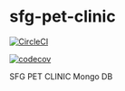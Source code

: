 # sfg-pet-clinic
[![CircleCI](https://circleci.com/gh/OussamaMJ/sfg-pet-clinic.svg?style=svg)](https://circleci.com/gh/OussamaMJ/sfg-pet-clinic)

[![codecov](https://codecov.io/gh/OussamaMJ/sfg-pet-clinic/branch/master/graph/badge.svg)](https://codecov.io/gh/OussamaMJ/sfg-pet-clinic)

SFG PET CLINIC
Mongo DB